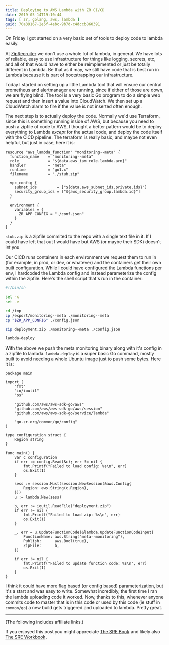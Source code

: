 ```yaml
---
title: Deploying to AWS Lambda with ZR CI/CD
date: 2019-05-14T19:10:44
tags: [ zr, golang, aws, lambda ]
guid: 70a39167-2e5f-4ebc-9b7d-c4dccb860391
---
```

On Friday I got started on a very basic set of tools to deploy code to lambda
easily.

<!--more-->

At [ZipRecruiter](https://www.ziprecruiter.com/hiring/technology) we don't use a
whole lot of lambda, in general.  We have lots of reliable, easy to use
infrastructure for things like logging, secrets, etc, and all of that would have
to either be reimplemented or just be totally different in Lambda.  Be that as
it may, we still have code that is best run in Lambda because it is part of
bootstrapping our infrastructure.

Today I started on setting up a little Lambda tool that will ensure our central
prometheus and alertmanager are running, since if either of those are down, we
are flying blind.  The tool is a very basic Go program to do a simple web
request and then insert a value into CloudWatch.  We then set up a CloudWatch
alarm to fire if the value is not inserted often enough.

The next step is to actually deploy the code.  Normally we'd use Terraform,
since this is something running inside of AWS, but because you need to push a
zipfile of code to AWS, I thought a better pattern would be to deploy everything
to Lambda *except* for the actual code, and deploy the code itself with the CICD
pipeline.  The terraform is really basic, and maybe not even helpful, but just
in case, here it is:

```
resource "aws_lambda_function" "monitoring--meta" {
  function_name    = "monitoring--meta"
  role             = "${data.aws_iam_role.lambda.arn}"
  handler          = "meta"
  runtime          = "go1.x"
  filename         = "./stub.zip"

  vpc_config {
    subnet_ids         = ["${data.aws_subnet_ids.private.ids}"]
    security_group_ids = ["${aws_security_group.lambda.id}"]
  }

  environment {
    variables = {
      ZR_APP_CONFIG = "./conf.json"
    }
  }
}
```

`stub.zip` is a zipfile commited to the repo with a single text file in it.  If
I could have left that out I would have but AWS (or maybe their SDK) doesn't let
you.

Our CICD runs containers in each environment we request them to run in (for
example, in prod, or dev, or whatever) and the containers get their own built
configuration.  While I could have configured the Lambda functions per env, I
hardcoded the Lambda config and instead parameterize the config within the
zipfile.  Here's the shell script that's run in the container:

```bash
#!/bin/sh

set -x
set -e

cd /tmp
cp /export/monitoring--meta ./monitoring--meta
cp "$ZR_APP_CONFIG" ./config.json

zip deployment.zip ./monitoring--meta ./config.json

lambda-deploy
```

With the above we push the meta monitoring binary along with it's config in a
zipfile to lambda.  `lambda-deploy` is a super basic Go command, mostly built to
avoid needing a whole Ubuntu image just to push some bytes.  Here it is:

```golang
package main

import (
	"fmt"
	"io/ioutil"
	"os"

	"github.com/aws/aws-sdk-go/aws"
	"github.com/aws/aws-sdk-go/aws/session"
	"github.com/aws/aws-sdk-go/service/lambda"

	"go.zr.org/common/go/config"
)

type configuration struct {
	Region string
}

func main() {
	var c configuration
	if err := config.Read(&c); err != nil {
		fmt.Printf("Failed to load config: %s\n", err)
		os.Exit(1)
	}

	sess := session.Must(session.NewSession(&aws.Config{
		Region: aws.String(c.Region),
	}))
	u := lambda.New(sess)

	b, err := ioutil.ReadFile("deployment.zip")
	if err != nil {
		fmt.Printf("Failed to load zip: %s\n", err)
		os.Exit(1)
	}

	_, err = u.UpdateFunctionCode(&lambda.UpdateFunctionCodeInput{
		FunctionName: aws.String("meta--monitoring"),
		Publish:      aws.Bool(true),
		ZipFile:      b,
	})

	if err != nil {
		fmt.Printf("Failed to update function code: %s\n", err)
		os.Exit(1)
	}
}
```

I think it could have more flag based (or config based) parameterization, but
it's a start and was easy to write.  Somewhat incredibly, the first time I
ran the lambda uploading code it worked.  Now, thanks to this, whenever anyone
commits code to master that is in this code or used by this code (ie stuff in
`common/go`) a new build gets triggered and uploaded to lambda.  Pretty great.

---

(The following includes affiliate links.)

If you enjoyed this post you might appreciate
<a target="_blank" href="https://www.amazon.com/gp/product/149192912X/ref=as_li_tl?ie=UTF8&camp=1789&creative=9325&creativeASIN=149192912X&linkCode=as2&tag=afoolishmanif-20&linkId=5157ec4156e15e73699ef549e1c56bad">The SRE Book</a><img src="//ir-na.amazon-adsystem.com/e/ir?t=afoolishmanif-20&l=am2&o=1&a=149192912X" width="1" height="1" border="0" alt="" style="border:none !important; margin:0px !important;" />
and likely also
<a target="_blank" href="https://www.amazon.com/gp/product/1492029505/ref=as_li_tl?ie=UTF8&camp=1789&creative=9325&creativeASIN=1492029505&linkCode=as2&tag=afoolishmanif-20&linkId=7b8b8777b19721fdfe8413072a3fda03">The SRE Workbook</a><img src="//ir-na.amazon-adsystem.com/e/ir?t=afoolishmanif-20&l=am2&o=1&a=1492029505" width="1" height="1" border="0" alt="" style="border:none !important; margin:0px !important;" />.
